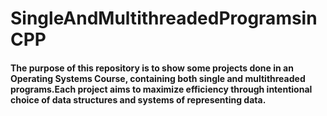 # SingleAndMultithreadedProgramsinCPP
#### The purpose of this repository is to show some projects done in an Operating Systems Course, containing both single and multithreaded programs.Each project aims to maximize efficiency through intentional choice of data structures and systems of representing data.
